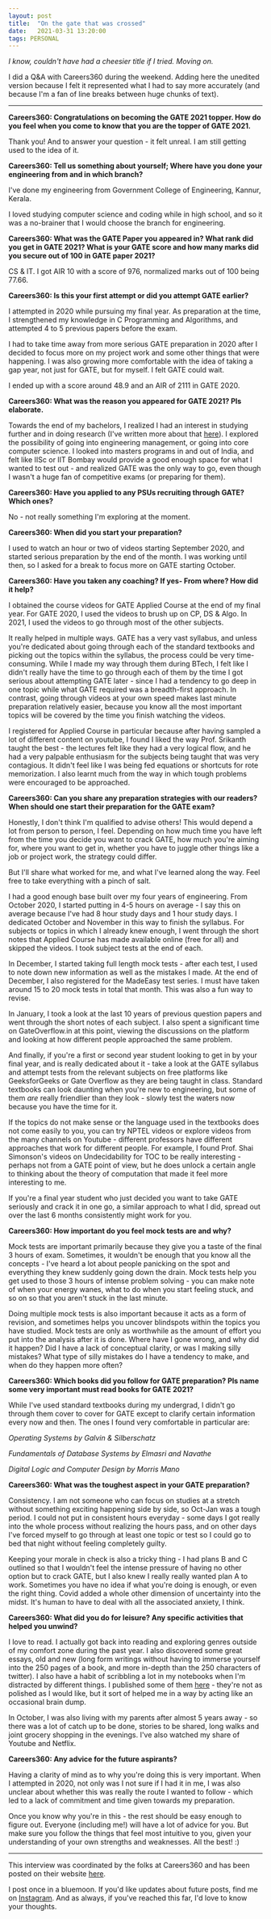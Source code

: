```yaml
---
layout:	post
title:	"On the gate that was crossed"
date:	2021-03-31 13:20:00
tags: PERSONAL
---
```


*I know, couldn't have had a cheesier title if I tried. Moving on.*

I did a Q&A with Careers360 during the weekend. Adding here the unedited version because I felt it represented what I had to say more accurately (and because I'm a fan of line breaks between huge chunks of text). 

***
**Careers360: Congratulations on becoming the GATE 2021 topper. How do you feel when you come to know that you are the topper of GATE 2021.**

Thank you! And to answer your question - it felt unreal. I am still getting used to the idea of it.

**Careers360: Tell us something about yourself; Where have you done your engineering from and in which branch?**

I&#39;ve done my engineering from Government College of Engineering, Kannur, Kerala.

I loved studying computer science and coding while in high school, and so it was a no-brainer that I would choose the branch for engineering.

**Careers360: What was the GATE Paper you appeared in? What rank did you get in GATE 2021? What is your GATE score and how many marks did you secure out of 100 in GATE paper 2021?**

CS &amp; IT. I got AIR 10 with a score of 976, normalized marks out of 100 being 77.66.

**Careers360: Is this your first attempt or did you attempt GATE earlier?**

I attempted in 2020 while pursuing my final year. As preparation at the time, I strengthened my knowledge in C Programming and Algorithms, and attempted 4 to 5 previous papers before the exam.

I had to take time away from more serious GATE preparation in 2020 after I decided to focus more on my project work and some other things that were happening. I was also growing more comfortable with the idea of taking a gap year, not just for GATE, but for myself. I felt GATE could wait.

I ended up with a score around 48.9 and an AIR of 2111 in GATE 2020.

**Careers360: What was the reason you appeared for GATE 2021? Pls elaborate.**

Towards the end of my bachelors, I realized I had an interest in studying further and in doing research (I&#39;ve written more about that [here](https://liyanasahir.in/2020/10/01/some-thoughts-on-graduating/)). I explored the possibility of going into engineering management, or going into core computer science. I looked into masters programs in and out of India, and felt like IISc or IIT Bombay would provide a good enough space for what I wanted to test out - and realized GATE was the only way to go, even though I wasn't a huge fan of competitive exams (or preparing for them).

**Careers360: Have you applied to any PSUs recruiting through GATE? Which ones?**

No - not really something I&#39;m exploring at the moment.

**Careers360: When did you start your preparation?**

I used to watch an hour or two of videos starting September 2020, and started serious preparation by the end of the month. I was working until then, so I asked for a break to focus more on GATE starting October.

**Careers360: Have you taken any coaching? If yes- From where? How did it help?**

I obtained the course videos for GATE Applied Course at the end of my final year. For GATE 2020, I used the videos to brush up on CP, DS &amp; Algo. In 2021, I used the videos to go through most of the other subjects.

It really helped in multiple ways. GATE has a very vast syllabus, and unless you&#39;re dedicated about going through each of the standard textbooks and picking out the topics within the syllabus, the process could be very time-consuming. While I made my way through them during BTech, I felt like I didn&#39;t really have the time to go through each of them by the time I got serious about attempting GATE later - since I had a tendency to go deep in one topic while what GATE required was a breadth-first approach. In contrast, going through videos at your own speed makes last minute preparation relatively easier, because you know all the most important topics will be covered by the time you finish watching the videos.

I registered for Applied Course in particular because after having sampled a lot of different content on youtube, I found I liked the way Prof. Srikanth taught the best - the lectures felt like they had a very logical flow, and he had a very palpable enthusiasm for the subjects being taught that was very contagious. It didn&#39;t feel like I was being fed equations or shortcuts for rote memorization. I also learnt much from the way in which tough problems were encouraged to be approached.

**Careers360: Can you share any preparation strategies with our readers? When should one start their preparation for the GATE exam?**

Honestly, I don&#39;t think I&#39;m qualified to advise others! This would depend a lot from person to person, I feel. Depending on how much time you have left from the time you decide you want to crack GATE, how much you&#39;re aiming for, where you want to get in, whether you have to juggle other things like a job or project work, the strategy could differ.

But I&#39;ll share what worked for me, and what I&#39;ve learned along the way. Feel free to take everything with a pinch of salt.

I had a good enough base built over my four years of engineering. From October 2020, I started putting in 4-5 hours on average - I say this on average because I&#39;ve had 8 hour study days and 1 hour study days. I dedicated October and November in this way to finish the syllabus. For subjects or topics in which I already knew enough, I went through the short notes that Applied Course has made available online (free for all) and skipped the videos. I took subject tests at the end of each.

In December, I started taking full length mock tests - after each test, I used to note down new information as well as the mistakes I made. At the end of December, I also registered for the MadeEasy test series. I must have taken around 15 to 20 mock tests in total that month. This was also a fun way to revise.

In January, I took a look at the last 10 years of previous question papers and went through the short notes of each subject. I also spent a significant time on GateOverflow.in at this point, viewing the discussions on the platform and looking at how different people approached the same problem.

And finally, if you&#39;re a first or second year student looking to get in by your final year, and is really dedicated about it - take a look at the GATE syllabus and attempt tests from the relevant subjects on free platforms like GeeksforGeeks or Gate Overflow as they are being taught in class. Standard textbooks can look daunting when you&#39;re new to engineering, but some of them _are_ really friendlier than they look - slowly test the waters now because you have the time for it.

If the topics do not make sense or the language used in the textbooks does not come easily to you, you can try NPTEL videos or explore videos from the many channels on Youtube - different professors have different approaches that work for different people. For example, I found Prof. Shai Simonson&#39;s videos on Undecidability for TOC to be really interesting - perhaps not from a GATE point of view, but he does unlock a certain angle to thinking about the theory of computation that made it feel more interesting to me.

If you&#39;re a final year student who just decided you want to take GATE seriously and crack it in one go, a similar approach to what I did, spread out over the last 6 months consistently might work for you.

**Careers360: How important do you feel mock tests are and why?**

Mock tests are important primarily because they give you a taste of the final 3 hours of exam. Sometimes, it wouldn&#39;t be enough that you know all the concepts - I&#39;ve heard a lot about people panicking on the spot and everything they knew suddenly going down the drain. Mock tests help you get used to those 3 hours of intense problem solving - you can make note of when your energy wanes, what to do when you start feeling stuck, and so on so that you aren&#39;t stuck in the last minute.

Doing multiple mock tests is also important because it acts as a form of revision, and sometimes helps you uncover blindspots within the topics you have studied. Mock tests are only as worthwhile as the amount of effort you put into the analysis after it is done. Where have I gone wrong, and why did it happen? Did I have a lack of conceptual clarity, or was I making silly mistakes? What type of silly mistakes do I have a tendency to make, and when do they happen more often?

**Careers360: Which books did you follow for GATE preparation? Pls name some very important must read books for GATE 2021?**

While I&#39;ve used standard textbooks during my undergrad, I didn&#39;t go through them cover to cover for GATE except to clarify certain information every now and then. The ones I found very comfortable in particular are:

_Operating Systems by Galvin &amp; Silberschatz_

_Fundamentals of Database Systems by Elmasri and Navathe_

_Digital Logic and Computer Design by Morris Mano_

**Careers360: What was the toughest aspect in your GATE preparation?**

Consistency. I am not someone who can focus on studies at a stretch without something exciting happening side by side, so Oct-Jan was a tough period. I could not put in consistent hours everyday - some days I got really into the whole process without realizing the hours pass, and on other days I&#39;ve forced myself to go through at least one topic or test so I could go to bed that night without feeling completely guilty.

Keeping your morale in check is also a tricky thing - I had plans B and C outlined so that I wouldn&#39;t feel the intense pressure of having no other option but to crack GATE, but I also knew I really really wanted plan A to work. Sometimes you have no idea if what you&#39;re doing is enough, or even the right thing. Covid added a whole other dimension of uncertainty into the midst. It&#39;s human to have to deal with all the associated anxiety, I think.

**Careers360: What did you do for leisure? Any specific activities that helped you unwind?**

I love to read. I actually got back into reading and exploring genres outside of my comfort zone during the past year. I also discovered some great essays, old and new (long form writings without having to immerse yourself into the 250 pages of a book, and more in-depth than the 250 characters of twitter). I also have a habit of scribbling a lot in my notebooks when I&#39;m distracted by different things. I published some of them [here](https://liyana.substack.com/) - they&#39;re not as polished as I would like, but it sort of helped me in a way by acting like an occasional brain dump.

In October, I was also living with my parents after almost 5 years away - so there was a lot of catch up to be done, stories to be shared, long walks and joint grocery shopping in the evenings. I&#39;ve also watched my share of Youtube and Netflix.

**Careers360: Any advice for the future aspirants?**

Having a clarity of mind as to why you&#39;re doing this is very important. When I attempted in 2020, not only was I not sure if I had it in me, I was also unclear about whether this was really the route I wanted to follow - which led to a lack of commitment and time given towards my preparation.

Once you know why you&#39;re in this - the rest should be easy enough to figure out. Everyone (including me!) will have a lot of advice for you. But make sure you follow the things that feel most intuitive to you, given your understanding of your own strengths and weaknesses. All the best! :)

***
This interview was coordinated by the folks at Careers360 and has been posted on their website [here](https://engineering.careers360.com/articles/gate-2021-topper-interview-liyana-sahir-air-10-cs-clarity-of-mind).

I post once in a bluemoon. If you'd like updates about future posts, find me on [Instagram](https://www.instagram.com/liyanasahir/). And as always, if you've reached this far, I'd love to know your thoughts. 
